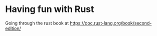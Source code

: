 # Having fun with Rust

Going through the rust book at https://doc.rust-lang.org/book/second-edition/
